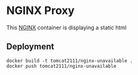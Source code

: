 # NGINX Proxy

This [NGINX][1] container is displaying a static html 

## Deployment

    docker build -t tomcat2111/nginx-unavailable .
    docker push tomcat2111/nginx-unavailable 

[1]: http://nginx.org
